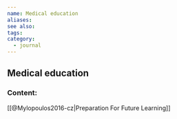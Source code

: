```yaml
---
name: Medical education
aliases:
see also:
tags:
category:
  - journal
---
```


## Medical education

### Content:
[[@Mylopoulos2016-cz|Preparation For Future Learning]]